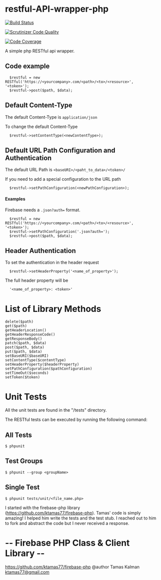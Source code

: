 restful-API-wrapper-php
=======================

[![Build Status](https://drone.io/github.com/brianpilati/restful-api-wrapper-php/status.png)](https://drone.io/github.com/brianpilati/restful-api-wrapper-php/latest)

[![Scrutinizer Code Quality](https://scrutinizer-ci.com/g/brianpilati/restful-api-wrapper-php/badges/quality-score.png?s=15dcc5b665a72e9d2b930570c786c8dd79a120ff)](https://scrutinizer-ci.com/g/brianpilati/restful-api-wrapper-php/)

[![Code Coverage](https://scrutinizer-ci.com/g/brianpilati/restful-api-wrapper-php/badges/coverage.png?s=a5a439760442ca1b216163a432a1cb3243f53f0c)](https://scrutinizer-ci.com/g/brianpilati/restful-api-wrapper-php/)

A simple php RESTful api wrapper.

Code example
------------

```
  $restful = new RESTful('https://<yourcompany>.com/<path>/<to>/<resource>', '<token>');
  $restful->post($path, $data);
```

Default Content-Type
--------------------
The default Content-Type is ```application/json```

To change the default Content-Type
```
  $restful->setContentType(<newContentType>);
```

Default URL Path Configuration and Authentication
-------------------------------------------------
The default URL Path is ```<baseURI>/<paht_to_data>/<token>/```

If you need to add a special configuration to the URL path
```
  $restful->setPathConfiguration(<newPathConfiguration>);
```

#### Examples

Firebase needs a ```.json?auth=``` format.
```
  $restful = new RESTful('https://<yourcompany>.com/<path>/<to>/<resource>', '<token>');
  $restful->setPathConfiguration('.json?auth=');
  $restful->post($path, $data);
```

Header Authentication
---------------------
To set the authentication in the header request

```
  $restful->setHeaderProperty('<name_of_property>');
```

The full header property will be

```
  '<name_of_property>: <token>'
```

List of Library Methods
=======================

```
delete($path) 
get($path) 
getHeaderLocation() 
getHeaderResponseCode() 
getResponseBody() 
patch($path, $data) 
post($path, $data) 
put($path, $data) 
setBaseURI($baseURI) 
setContentType($contentType) 
setHeaderProperty($headerProperty) 
setPathConfiguration($pathConfiguration) 
setTimeOut($seconds) 
setToken($token)
```

Unit Tests
==========

All the unit tests are found in the "/tests" directory. 

The RESTful tests can be executed by running the following command:

All Tests
---------

```
$ phpunit 
```

Test Groups
-----------
```
$ phpunit --group <groupName> 
```

Single Test 
-----------
```
$ phpunit tests/unit/<file_name.php>
```

I started with the firebase-php library (https://github.com/ktamas77/firebase-php). Tamas' code is simply amazing! I helped him write the tests and the test stub. I reached out to him to fork and abstract the code but I never received a response.

-- Firebase PHP Class & Client Library -- 
=========================================
https://github.com/ktamas77/firebase-php
@author Tamas Kalman <ktamas77@gmail.com>
